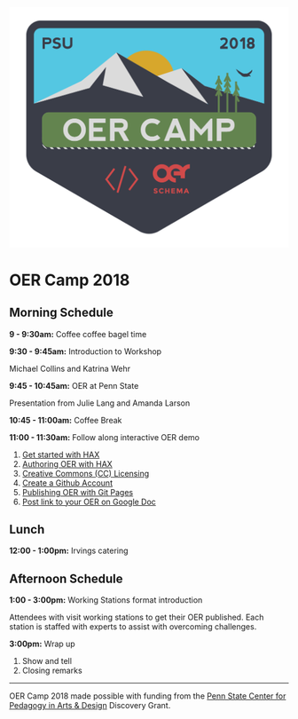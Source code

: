 ![OER Camp 2018](/assets/oer-camp@2x.png)

# OER Camp 2018

## Morning Schedule

**9 - 9:30am:** Coffee coffee bagel time

**9:30 - 9:45am:** Introduction to Workshop

Michael Collins and Katrina Wehr

**9:45 - 10:45am:** OER at Penn State

Presentation from Julie Lang and Amanda Larson

**10:45 - 11:00am:** Coffee Break

**11:00 - 11:30am:** Follow along interactive OER demo

1. [Get started with HAX](/get-started-with-hax.md)
2. [Authoring OER with HAX](/authoring-oer-with-hax.md)
3. [Creative Commons \(CC\) Licensing](/creative-commons-licensing.md)
4. [Create a Github Account](/create-a-github-account.md)
5. [Publishing OER with Git Pages](/publishing-oer.md)
6. [Post link to your OER on Google Doc](https://docs.google.com/document/d/1PEkXCk4XSpHeBPPR5kdquSbBGAF3CjO_Rls6am3tJv4/edit)

## Lunch

**12:00 - 1:00pm:** Irvings catering

## Afternoon Schedule

**1:00 - 3:00pm:**    Working Stations format introduction

Attendees with visit working stations to get their OER published. Each station is staffed with experts to assist with overcoming challenges.

**3:00pm:** Wrap up

1. Show and tell
2. Closing remarks

---

OER Camp 2018 made possible with funding from the [Penn State Center for Pedagogy in Arts & Design](http://sites.psu.edu/cpadcpad/) Discovery Grant.

